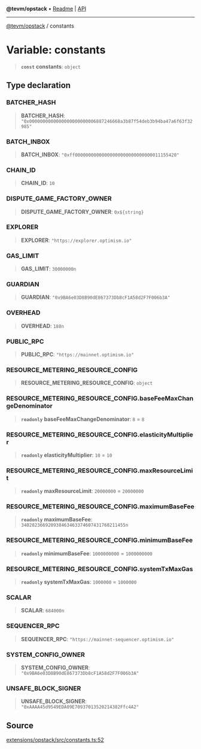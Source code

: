 **@tevm/opstack** • [Readme](../README.md) \| [API](../globals.md)

***

[@tevm/opstack](../README.md) / constants

# Variable: constants

> **`const`** **constants**: `object`

## Type declaration

### BATCHER\_HASH

> **BATCHER\_HASH**: `"0x0000000000000000000000006887246668a3b87f54deb3b94ba47a6f63f32985"`

### BATCH\_INBOX

> **BATCH\_INBOX**: `"0xff00000000000000000000000000000011155420"`

### CHAIN\_ID

> **CHAIN\_ID**: `10`

### DISPUTE\_GAME\_FACTORY\_OWNER

> **DISPUTE\_GAME\_FACTORY\_OWNER**: ```0x${string}```

### EXPLORER

> **EXPLORER**: `"https://explorer.optimism.io"`

### GAS\_LIMIT

> **GAS\_LIMIT**: `30000000n`

### GUARDIAN

> **GUARDIAN**: `"0x9BA6e03D8B90dE867373Db8cF1A58d2F7F006b3A"`

### OVERHEAD

> **OVERHEAD**: `188n`

### PUBLIC\_RPC

> **PUBLIC\_RPC**: `"https://mainnet.optimism.io"`

### RESOURCE\_METERING\_RESOURCE\_CONFIG

> **RESOURCE\_METERING\_RESOURCE\_CONFIG**: `object`

### RESOURCE\_METERING\_RESOURCE\_CONFIG.baseFeeMaxChangeDenominator

> **`readonly`** **baseFeeMaxChangeDenominator**: `8` = `8`

### RESOURCE\_METERING\_RESOURCE\_CONFIG.elasticityMultiplier

> **`readonly`** **elasticityMultiplier**: `10` = `10`

### RESOURCE\_METERING\_RESOURCE\_CONFIG.maxResourceLimit

> **`readonly`** **maxResourceLimit**: `20000000` = `20000000`

### RESOURCE\_METERING\_RESOURCE\_CONFIG.maximumBaseFee

> **`readonly`** **maximumBaseFee**: `340282366920938463463374607431768211455n`

### RESOURCE\_METERING\_RESOURCE\_CONFIG.minimumBaseFee

> **`readonly`** **minimumBaseFee**: `1000000000` = `1000000000`

### RESOURCE\_METERING\_RESOURCE\_CONFIG.systemTxMaxGas

> **`readonly`** **systemTxMaxGas**: `1000000` = `1000000`

### SCALAR

> **SCALAR**: `684000n`

### SEQUENCER\_RPC

> **SEQUENCER\_RPC**: `"https://mainnet-sequencer.optimism.io"`

### SYSTEM\_CONFIG\_OWNER

> **SYSTEM\_CONFIG\_OWNER**: `"0x9BA6e03D8B90dE867373Db8cF1A58d2F7F006b3A"`

### UNSAFE\_BLOCK\_SIGNER

> **UNSAFE\_BLOCK\_SIGNER**: `"0xAAAA45d9549EDA09E70937013520214382Ffc4A2"`

## Source

[extensions/opstack/src/constants.ts:52](https://github.com/evmts/tevm-monorepo/blob/main/extensions/opstack/src/constants.ts#L52)
